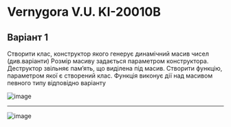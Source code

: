 # Vernygora V.U. KI-20010B
## Варіант 1

Створити клас, конструктор якого генерує динамічний масив чисел (див.варіанти) Розмір масиву задається параметром конструктора. Деструктор звільняє пам’ять, що виділена під масив. Створити функцію, параметром якої є створений клас. Функція виконує дії над масивом певного типу відповідно варіанту

![image](https://user-images.githubusercontent.com/86704349/194119261-7d9af949-bfc0-4822-b4c5-3b9f5a3e8d00.png)

---
![image](https://user-images.githubusercontent.com/86704349/194119408-67722bbc-200c-4aef-ab30-2dd8d2f7ef23.png)

